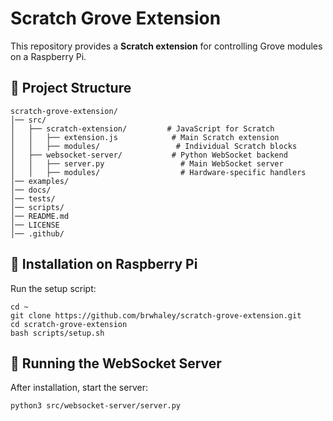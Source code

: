 # Scratch Grove Extension

This repository provides a **Scratch extension** for controlling Grove modules on a Raspberry Pi.

## 📂 Project Structure
```
scratch-grove-extension/
│── src/                  
│   ├── scratch-extension/         # JavaScript for Scratch
│   │   ├── extension.js            # Main Scratch extension
│   │   ├── modules/                 # Individual Scratch blocks
│   ├── websocket-server/           # Python WebSocket backend
│   │   ├── server.py                 # Main WebSocket server
│   │   ├── modules/                  # Hardware-specific handlers
│── examples/                         
│── docs/                             
│── tests/                            
│── scripts/                          
│── README.md                         
│── LICENSE                          
│── .github/                          
```

## 🚀 Installation on Raspberry Pi
Run the setup script:
```
cd ~
git clone https://github.com/brwhaley/scratch-grove-extension.git
cd scratch-grove-extension
bash scripts/setup.sh
```

## 🏃 Running the WebSocket Server
After installation, start the server:
```
python3 src/websocket-server/server.py
```

